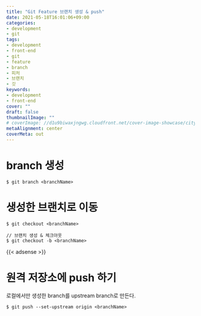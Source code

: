```yaml
---
title: "Git Feature 브랜치 생성 & push"
date: 2021-05-18T16:01:06+09:00
categories: 
- development
- git
tags: 
- development
- front-end
- git
- feature
- branch
- 피처
- 브랜치
- 깃
keywords: 
- development
- front-end
cover: ""
draft: false
thumbnailImage: ""
# coverImage: //d1u9biwaxjngwg.cloudfront.net/cover-image-showcase/city.jpg
metaAlignment: center
coverMeta: out
---
```



# branch 생성

```
$ git branch <branchName>
```

# 생성한 브랜치로 이동

```
$ git checkout <branchName>
```

```
// 브랜치 생성 & 체크아웃
$ git checkout -b <branchName>
```


{{< adsense >}}

# 원격 저장소에 push 하기

로컬에서만 생성한 branch를 upstream branch로 만든다.

```
$ git push --set-upstream origin <branchName>
```

